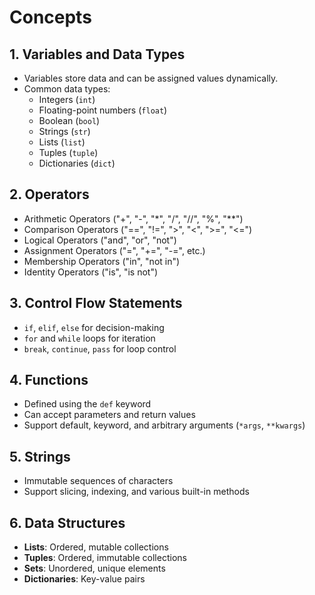 # Concepts

## 1. **Variables and Data Types**

- Variables store data and can be assigned values dynamically.
- Common data types:
  - Integers (`int`)
  - Floating-point numbers (`float`)
  - Boolean (`bool`)
  - Strings (`str`)
  - Lists (`list`)
  - Tuples (`tuple`)
  - Dictionaries (`dict`)

## 2. **Operators**

- Arithmetic Operators ("+", "-", "*", "/", "//", "%", "**")
- Comparison Operators ("==", "!=", ">", "<", ">=", "<=")
- Logical Operators ("and", "or", "not")
- Assignment Operators ("=", "+=", "-=", etc.)
- Membership Operators ("in", "not in")
- Identity Operators ("is", "is not")

## 3. **Control Flow Statements**

- `if`, `elif`, `else` for decision-making
- `for` and `while` loops for iteration
- `break`, `continue`, `pass` for loop control

## 4. **Functions**

- Defined using the `def` keyword
- Can accept parameters and return values
- Support default, keyword, and arbitrary arguments (`*args`, `**kwargs`)

## 5. **Strings**

- Immutable sequences of characters
- Support slicing, indexing, and various built-in methods

## 6. **Data Structures**

- **Lists**: Ordered, mutable collections
- **Tuples**: Ordered, immutable collections
- **Sets**: Unordered, unique elements
- **Dictionaries**: Key-value pairs
